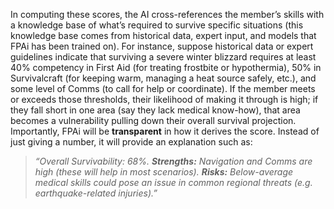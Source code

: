 In computing these scores, the AI cross-references the member’s skills with a knowledge base of what’s required to survive specific situations (this knowledge base comes from historical data, expert input, and models that FPAi has been trained on). For instance, suppose historical data or expert guidelines indicate that surviving a severe winter blizzard requires at least 40% competency in First Aid (for treating frostbite or hypothermia), 50% in Survivalcraft (for keeping warm, managing a heat source safely, etc.), and some level of Comms (to call for help or coordinate). If the member meets or exceeds those thresholds, their likelihood of making it through is high; if they fall short in one area (say they lack medical know-how), that area becomes a vulnerability pulling down their overall survival projection. Importantly, FPAi will be **transparent** in how it derives the score. Instead of just giving a number, it will provide an explanation such as:  
> _“Overall Survivability: 68%. **Strengths:** Navigation and Comms are high (these will help in most scenarios). **Risks:** Below-average medical skills could pose an issue in common regional threats (e.g. earthquake-related injuries).”_